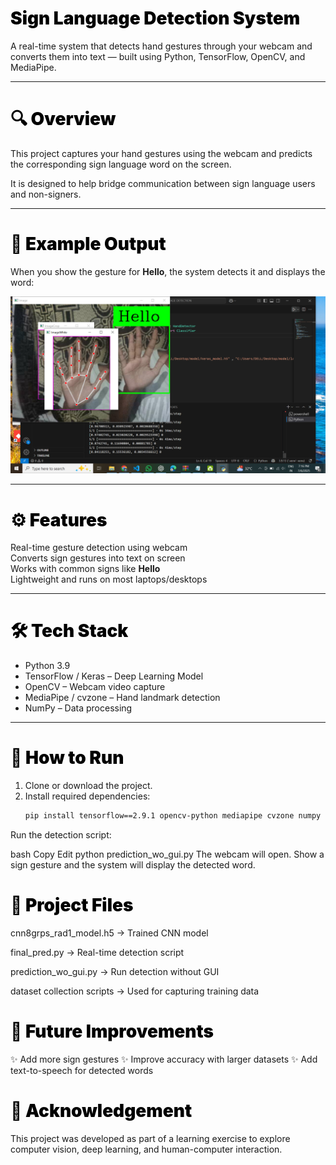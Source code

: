 <h1 style="font-weight:900; color:black;"> Sign Language Detection System</h1>

A real-time system that detects hand gestures through your webcam and converts them into text — built using Python, TensorFlow, OpenCV, and MediaPipe.

---

<h1 style="font-weight:900; color:black;">🔍 Overview</h1>

This project captures your hand gestures using the webcam and predicts the corresponding sign language word on the screen.

It is designed to help bridge communication between sign language users and non-signers.

---

<h1 style="font-weight:900; color:black;">📸 Example Output</h1>

When you show the gesture for **Hello**, the system detects it and displays the word:

![Sample Output](https://github.com/himavarshitha11/SIGN-LANGUAGE-DETECTION/blob/a9d6a23a8fb1f51ab57df32dfbc78b28343c255d/Screenshot%20(63).png)

---

<h1 style="font-weight:900; color:black;">⚙️ Features</h1>

 Real-time gesture detection using webcam  
 Converts sign gestures into text on screen  
 Works with common signs like **Hello**  
 Lightweight and runs on most laptops/desktops  

---

<h1 style="font-weight:900; color:black;">🛠️ Tech Stack</h1>

- Python 3.9  
- TensorFlow / Keras – Deep Learning Model  
- OpenCV – Webcam video capture  
- MediaPipe / cvzone – Hand landmark detection  
- NumPy – Data processing  

---

<h1 style="font-weight:900; color:black;">🚀 How to Run</h1>

1. Clone or download the project.  
2. Install required dependencies:  
   ```bash
   pip install tensorflow==2.9.1 opencv-python mediapipe cvzone numpy keras pyttsx3
Run the detection script:

bash
Copy
Edit
python prediction_wo_gui.py
The webcam will open. Show a sign gesture and the system will display the detected word.

<h1 style="font-weight:900; color:black;">📂 Project Files</h1>
cnn8grps_rad1_model.h5 → Trained CNN model

final_pred.py → Real-time detection script

prediction_wo_gui.py → Run detection without GUI

dataset collection scripts → Used for capturing training data

<h1 style="font-weight:900; color:black;">🔮 Future Improvements</h1>
✨ Add more sign gestures
✨ Improve accuracy with larger datasets
✨ Add text-to-speech for detected words

<h1 style="font-weight:900; color:black;">🙌 Acknowledgement</h1>
This project was developed as part of a learning exercise to explore computer vision, deep learning, and human-computer interaction.
